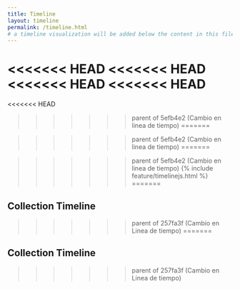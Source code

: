 ```yaml
---
title: Timeline
layout: timeline
permalink: /timeline.html
# a timeline visualization will be added below the content in this file
---
```

<<<<<<< HEAD
<<<<<<< HEAD
<<<<<<< HEAD
<<<<<<< HEAD
=======

<<<<<<< HEAD
>>>>>>> parent of 5efb4e2 (Cambio en linea de tiempo)
=======

>>>>>>> parent of 5efb4e2 (Cambio en linea de tiempo)
=======

>>>>>>> parent of 5efb4e2 (Cambio en linea de tiempo)
{% include feature/timelinejs.html %}
=======

## Collection Timeline
>>>>>>> parent of 257fa3f (Cambio en Linea de tiempo)
=======
## Collection Timeline
>>>>>>> parent of 257fa3f (Cambio en Linea de tiempo)
